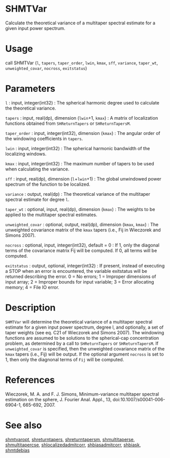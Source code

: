 # SHMTVar

Calculate the theoretical variance of a multitaper spectral estimate for a given input power spectrum.

# Usage

call SHMTVar (`l`, `tapers`, `taper_order`, `lwin`, `kmax`, `sff`, `variance`, `taper_wt`, `unweighted_covar`, `nocross`, `exitstatus`)

# Parameters

`l` : input, integer(int32)
:   The spherical harmonic degree used to calculate the theoretical variance.

`tapers` : input, real(dp), dimension (`lwin`+1, `kmax`)
:   A matrix of localization functions obtained from `SHReturnTapers` or `SHReturnTapersM`.

`taper_order` : input, integer(int32), dimension (`kmax`)
:   The angular order of the windowing coefficients in `tapers`.

`lwin` : input, integer(int32)
:   The spherical harmonic bandwidth of the localizing windows.

`kmax` : input, integer(int32)
:   The maximum number of tapers to be used when calculating the variance.

`sff` : input, real(dp), dimension (`l`+`lwin`+1)
:   The global unwindowed power spectrum of the function to be localized.

`variance` : output, real(dp)
:   The theoretical variance of the multitaper spectral estimate for degree `l`.

`taper_wt` : optional, input, real(dp), dimension (`kmax`)
:   The weights to be applied to the multitaper spectral estimates.

`unweighted_covar` : optional, output, real(dp), dimension (`kmax`, `kmax`)
:   The unweighted covariance matrix of the `kmax` tapers (i.e., Fij in Wieczorek and Simons 2007).

`nocross` : optional, input, integer(int32), default = 0
:   If 1, only the diagonal terms of the covariance matrix Fij will be computed. If 0, all terms will be computed.

`exitstatus` : output, optional, integer(int32)
:   If present, instead of executing a STOP when an error is encountered, the variable exitstatus will be returned describing the error. 0 = No errors; 1 = Improper dimensions of input array; 2 = Improper bounds for input variable; 3 = Error allocating memory; 4 = File IO error.

# Description

`SHMTVar` will determine the theoretical variance of a multitaper spectral estimate for a given input power spectrum, degree l, and optionally, a set of taper weights (see eq. C21 of Wieczorek and Simons 2007). The windowing functions are assumed to be solutions to the spherical-cap concentration problem, as determined by a call to `SHReturnTapers` or `SHReturnTapersM`. If `unweighted_covar` is specified, then the unweighted covariance matrix of the `kmax` tapers (i.e., Fij) will be output. If the optional argument `nocross` is set to 1, then only the diagnonal terms of `Fij` will be computed.

# References

Wieczorek, M. A. and F. J. Simons, Minimum-variance multitaper spectral estimation on the sphere, J. Fourier Anal. Appl., 13, doi:10.1007/s00041-006-6904-1, 665-692, 2007.

# See also

[shmtvaropt](shmtvaropt.html), [shreturntapers](shreturntapers.html), [shreturntapersm](shreturntapersm.html), [shmultitaperse](shmultitaperse.html), [shmultitapercse](shmultitapercse.html), [shlocalizedadmitcorr](shlocalizedadmitcorr.html), [shbiasadmitcorr](shbiasadmitcorr.html), [shbiask](shbiask.html), [shmtdebias](shmtdebias.html)
